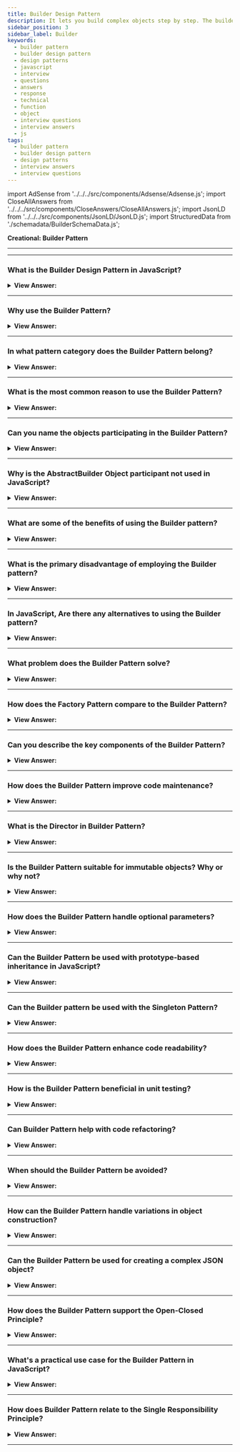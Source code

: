 ```yaml
---
title: Builder Design Pattern
description: It lets you build complex objects step by step. The builder pattern allows you to produce different object types and representations using the same builder code.
sidebar_position: 3
sidebar_label: Builder
keywords:
  - builder pattern
  - builder design pattern
  - design patterns
  - javascript
  - interview
  - questions
  - answers
  - response
  - technical
  - function
  - object
  - interview questions
  - interview answers
  - js
tags:
  - builder pattern
  - builder design pattern
  - design patterns
  - interview answers
  - interview questions
---
```


import AdSense from '../../../src/components/Adsense/Adsense.js';
import CloseAllAnswers from '../../../src/components/CloseAnswers/CloseAllAnswers.js';
import JsonLD from '../../../src/components/JsonLD/JsonLD.js';
import StructuredData from './schemadata/BuilderSchemaData.js';

<JsonLD data={StructuredData} />

<head>
  <title>Builder Design Pattern | JavaScript Interview Questions</title>
</head>

**Creational: Builder Pattern**

---

<AdSense />

---

<CloseAllAnswers />

### What is the Builder Design Pattern in JavaScript?

<details className='answer'>
  <summary>
    <strong>View Answer:</strong>
  </summary>
  <div>
  <div>
      <strong>Interview Response:</strong> The builder design pattern is a "creational" design pattern that separates the construction of complex objects from their representation, allowing for flexible and easy object creation.
    </div><br />
    <div>
      <strong>Technical Response:</strong> The Builder pattern is a design pattern that provides a flexible solution to the object construction problems. Instead of using numerous constructors, the builder pattern uses another object, a builder, that receives piece-by-piece input and completes the construction of a complex object.
    </div><br />
  <div><strong className="codeExample">Diagram:</strong><br /><br />

  <div></div>

<img src="/img/javascript-builder-pattern.jpg" /><br /><br />

**The objects participating in this pattern are:**

**Director** -- In example code: _Shop_

- uses the Builder's multi-step interface to build products

**Builder** -- _JavaScript does not use it._

- asserts a multi-step interface for the creation of a complex product

**ConcreteBuilder** -- In example code: _CarBuilder_ and _TruckBuilder_ are two examples of code.

- Implements the Builder interface with multiple steps
- Maintains the product's integrity during the assembly process
- offers the ability to retrieve the newly created product

**Products** -- In example code: _Car, Truck_

- represents the complicated objects that must get assembled

<br />

</div><br />
  <div><strong className="codeExample">Code Example:</strong><br /><br />

  <div></div>

The Builder pattern is a design pattern that provides a flexible solution to the object construction problems. Instead of using numerous constructors, the builder pattern uses another object, a builder, that receives piece-by-piece input and completes the construction of a complex object.

Here's a JavaScript example for the Builder pattern:

```javascript
class CarBuilder {
    constructor() {
        this.car = {};
    }

    setMake(make) {
        this.car.make = make;
        return this;
    }

    setModel(model) {
        this.car.model = model;
        return this;
    }

    setColor(color) {
        this.car.color = color;
        return this;
    }

    setYear(year) {
        this.car.year = year;
        return this;
    }

    build() {
        return this.car;
    }
}

// Usage
let builder = new CarBuilder();

let car = builder
    .setMake("Toyota")
    .setModel("Camry")
    .setColor("black")
    .setYear(2023)
    .build();

console.log(car); 
// Output: { make: 'Toyota', model: 'Camry', color: 'black', year: 2023 }
```

In this example, `CarBuilder` is the builder. It has a `setMake`, `setModel`, `setColor`, and `setYear` method for setting the make, model, color, and year of the car respectively. Each setter method returns `this` to allow for method chaining. The `build` method is used to return the final car object.

  </div>
  </div>
</details>

---

### Why use the Builder Pattern?

<details>
  <summary><strong>View Answer:</strong></summary>
  <div>
  <div><strong>Interview Response:</strong> The Builder Pattern enhances code readability and reduces complexity by handling complex object construction and maintaining control over object assembly.
  </div>
  </div>
</details>

---

### In what pattern category does the Builder Pattern belong?

<details>
  <summary>
    <strong>View Answer:</strong>
  </summary>
  <div>
    <div>
      <strong>Interview Response:</strong> The Builder Pattern belongs to the Creational design pattern category.
    </div>
  </div>
</details>

---

### What is the most common reason to use the Builder Pattern?

<details>
  <summary>
    <strong>View Answer:</strong>
  </summary>
  <div>
    <div>
      <strong>Interview Response:</strong> The most common reason to use the Builder Pattern is to create complex or composite objects with many configurable parameters, while improving code readability and maintainability.
    </div><br/>
    <div>
      <strong>Technical Response:</strong> The most common reason for using Builder is to make client code that creates complex objects that are simpler to comprehend. The client can still direct the Builder's actions without knowing how the actual work gets completed. Because the procedures involved are frequently repetitive and complex, builders frequently encapsulate the construction of Composite objects (another GoF design pattern).<br/><br/>It is usually the last step that returns the newly created object, making it simple for a Builder to participate in fluent interfaces where multiple method calls separated by dot operators get chained next to each other.
    </div>
  </div>
</details>

---

### Can you name the objects participating in the Builder Pattern?

<details>
  <summary>
    <strong>View Answer:</strong>
  </summary>
  <div>
    <div><strong>Interview Response:</strong> In the Builder Pattern, the main participants are the <strong>Builder</strong>, which provides an interface for constructing parts of a product; the <strong>ConcreteBuilder</strong>, which implements the builder's interface, constructs and assembles the product; the <strong>Director</strong>, which constructs the object using the Builder interface; and the <strong>Product</strong>, which represents the complex object being constructed.
    </div><br />
  <div><strong className="codeExample">Code Example:</strong><br /><br />

  <div></div>

```javascript
// Builder
class HouseBuilder {
    setDoorType() {}
    setWindowType() {}
    setFloorNumber() {}
    getHouse() {}
}

// Concrete Builder
class VillaBuilder extends HouseBuilder {
    constructor() {
        super();
        this.house = {};
    }

    setDoorType() {
        this.house.door = "Wooden Door";
        return this;
    }

    setWindowType() {
        this.house.window = "Big Window";
        return this;
    }

    setFloorNumber() {
        this.house.floor = 2;
        return this;
    }

    getHouse() {
        return this.house;
    }
}

// Director
class HouseDirector {
    constructHouse(builder) {
        return builder
            .setDoorType()
            .setWindowType()
            .setFloorNumber()
            .getHouse();
    }
}

// Usage
let director = new HouseDirector();
let house = director.constructHouse(new VillaBuilder());

console.log(house); // Output: { door: 'Wooden Door', window: 'Big Window', floor: 2 }
```

In this example:

**1. HouseBuilder** is the Builder, which defines an interface for creating parts of a house.

**2. VillaBuilder** is the ConcreteBuilder, which provides the implementation for the Builder. It builds and assembles the house.

**3. HouseDirector** is the Director, which constructs the house using the Builder's methods.

**4. The house** object is the Product, which represents the complex object being built.

---

:::note
Though the definition particularly mentions that an interface needs to be defined, we don’t have interfaces in Vanilla JavaScript. Therefore, we must implement it in a way that JavaScript translates into an interface.
:::

  </div>
  </div>
</details>

---

### Why is the AbstractBuilder Object participant not used in JavaScript?

<details>
  <summary>
    <strong>View Answer:</strong>
  </summary>
  <div>
    <div>
      <strong>Interview Response:</strong> In JavaScript, the AbstractBuilder object participant is not commonly used because JavaScript does not have interfaces like other object-oriented programming languages. Instead, function objects are used to implement the Builder pattern.
      </div>
  </div>
</details>

---

### What are some of the benefits of using the Builder pattern?

<details>
  <summary>
    <strong>View Answer:</strong>
  </summary>
  <div>
  <div>
      <strong>Interview Response:</strong> Some benefits of using the Builder pattern in JavaScript are: improved object creation flexibility, separation of concerns, and improved code maintainability and readability.
      </div><br/>
    <div>
      <strong>Technical Response:</strong> The builder pattern has several advantages, which can be summarized as follows.
      </div><br/>

<div></div>

- You may build items step by step, defer building phases, or perform them recursively.
- When creating different product representations, you can reuse the same construction code.
- Single Responsibility Principle. You may separate sophisticated building of code from the product's business logic.

<br />

  </div>
</details>

---

### What is the primary disadvantage of employing the Builder pattern?

<details>
  <summary>
    <strong>View Answer:</strong>
  </summary>
  <div>
    <div>
      <strong>Interview Response:</strong> The primary disadvantage of employing the Builder pattern in JavaScript is that it can lead to verbose code, especially when creating complex objects with many configurable parameters.
    </div>
  </div>
</details>

---

### In JavaScript, Are there any alternatives to using the Builder pattern?

<details>
  <summary>
    <strong>View Answer:</strong>
  </summary>
  <div>
    <div>
      <strong>Interview Response:</strong> There are several alternatives to using the Builder pattern in JavaScript, such as using factory functions, object literals, or constructor functions. The choice of pattern depends on the specific use case and requirements.
    </div>
  </div>
</details>

---

### What problem does the Builder Pattern solve?

<details>
  <summary><strong>View Answer:</strong></summary>
  <div>
  <div><strong>Interview Response:</strong> Builder Pattern solves the 'telescoping constructor' problem where a constructor with multiple parameters becomes difficult to manage.
  </div>
  <div><strong>Technical Response:</strong> The Builder Pattern addresses the problem of constructing complex objects step-by-step. It's particularly useful when an object must be created in multiple steps, or when an object's construction requires a large number of parameters or has a complex internal structure.
  </div><br />
  <div><strong className="codeExample">Code Example:</strong><br /><br />

  <div></div>

Consider a case where we have a `Pizza` class and we want to be able to customize a pizza with various toppings, size, crust type, etc. If we had to pass these properties in a constructor, it could quickly become unwieldy and prone to error. The Builder Pattern can help us in such a case:

```javascript
// Pizza Class
class Pizza {
    constructor(builder) {
        this.size = builder.size;
        this.cheese = builder.cheese;
        this.pepperoni = builder.pepperoni;
        this.bacon = builder.bacon;
    }
}

// Pizza Builder
class PizzaBuilder {
    constructor(size) {
        this.size = size;
    }

    addCheese() {
        this.cheese = true;
        return this;
    }

    addPepperoni() {
        this.pepperoni = true;
        return this;
    }

    addBacon() {
        this.bacon = true;
        return this;
    }

    build() {
        return new Pizza(this);
    }
}

// Usage
const pizza = new PizzaBuilder(12)
    .addCheese()
    .addPepperoni()
    .addBacon()
    .build();

console.log(pizza);
// Output: Pizza { size: 12, cheese: true, pepperoni: true, bacon: true }
```

In this example, we use a `PizzaBuilder` to build a `Pizza` object step by step, instead of passing all the parameters in a constructor. This makes the code more readable and easier to understand. Each method in `PizzaBuilder` returns `this`, which enables method chaining.

  </div>
  </div>
</details>

---

### How does the Factory Pattern compare to the Builder Pattern?

<details>
  <summary><strong>View Answer:</strong></summary>
  <div>
  <div><strong>Interview Response:</strong> The Factory Pattern creates an instance of several derived classes, and the Builder Pattern constructs a complex object step by step and returns the result.
  </div>
  </div>
</details>

---

### Can you describe the key components of the Builder Pattern?

<details>
  <summary><strong>View Answer:</strong></summary>
  <div>
  <div><strong>Interview Response:</strong> The key components of the Builder Pattern are the Builder interface, Concrete Builder, Director, and the Product. They handle the construction of complex objects step-by-step, simplifying the creation process.
  </div>
  </div>
</details>

---

### How does the Builder Pattern improve code maintenance?

<details>
  <summary><strong>View Answer:</strong></summary>
  <div>
  <div><strong>Interview Response:</strong> By separating the construction logic from the actual object, the Builder Pattern makes it easier to add new types of objects without disturbing existing code.
  </div>
  </div>
</details>

---

### What is the Director in Builder Pattern?

<details>
  <summary><strong>View Answer:</strong></summary>
  <div>
  <div><strong>Interview Response:</strong> The Director controls the order of construction steps. It knows which builder to use to get the desired object.
  </div><br />
  <div><strong className="codeExample">Code Example:</strong><br /><br />

  <div></div>

```js
class BurgerBuilder {
    constructor(size) {
        this.size = size;
        this.cheese = false;
        this.pepperoni = false;
        this.lettuce = false;
        this.tomato = false;
    }

    addCheese() {
        this.cheese = true;
        return this;
    }

    addPepperoni() {
        this.pepperoni = true;
        return this;
    }

    addLettuce() {
        this.lettuce = true;
        return this;
    }

    addTomato() {
        this.tomato = true;
        return this;
    }

    build() {
        return new Burger(this);
    }
}

class Burger {
    constructor(builder) {
        this.size = builder.size;
        this.cheese = builder.cheese || false;
        this.pepperoni = builder.pepperoni || false;
        this.lettuce = builder.lettuce || false;
        this.tomato = builder.tomato || false;
    }
}

// Director
class BurgerDirector {
    createCheeseBurger(builder) {
        return builder
            .addCheese()
            .addLettuce()
            .addTomato()
            .build();
    }
}

// Usage
const burgerBuilder = new BurgerBuilder(14);
const burgerDirector = new BurgerDirector();

const cheeseBurger = burgerDirector.createCheeseBurger(burgerBuilder);
console.log(cheeseBurger);
// Output: Burger { size: 14, cheese: true, pepperoni: false, lettuce: true, tomato: true }
```

  </div>
  </div>
</details>

---

### Is the Builder Pattern suitable for immutable objects? Why or why not?

<details>
  <summary><strong>View Answer:</strong></summary>
  <div>
  <div><strong>Interview Response:</strong> Yes, it is suitable. Builder Pattern allows setting all parameters in the constructor, resulting in the creation of an immutable object.
  </div>
  </div>
</details>

---

### How does the Builder Pattern handle optional parameters?

<details>
  <summary><strong>View Answer:</strong></summary>
  <div>
  <div><strong>Interview Response:</strong> It allows setting only required parameters, enabling it to handle optional parameters more conveniently than a lengthy constructor.
  </div>
  </div>
</details>

---

### Can the Builder Pattern be used with prototype-based inheritance in JavaScript?

<details>
  <summary><strong>View Answer:</strong></summary>
  <div>
  <div><strong>Interview Response:</strong> Yes, although JavaScript uses prototype-based inheritance, the Builder Pattern can be implemented effectively to construct complex objects.
  </div><br />
  <div><strong className="codeExample">Code Example:</strong><br /><br />

  <div></div>

```javascript
function Car() {
    this.color = 'red';
    this.doors = 4;
}

Car.prototype.setColor = function(color) {
    this.color = color;
    return this;
};

Car.prototype.setDoors = function(doors) {
    this.doors = doors;
    return this;
};

// Usage
var myCar = new Car();
myCar.setColor('blue').setDoors(2);

console.log(myCar);
// Output: Car { color: 'blue', doors: 2 }
```

In this example, we're using JavaScript's prototype-based inheritance to add the builder methods `setColor` and `setDoors` to instances of `Car`. We're also taking advantage of the ability to chain methods by returning `this` from each builder method. This allows us to set the color and number of doors on `myCar` in a fluent manner.

  </div>
  </div>
</details>

---

### Can the Builder pattern be used with the Singleton Pattern?

<details>
  <summary><strong>View Answer:</strong></summary>
  <div>
  <div><strong>Interview Response:</strong> Yes, it is possible to use the Builder Pattern in conjunction with the Singleton Pattern. The Singleton Pattern ensures that a class has only one instance and provides a global point of access to it.
  </div><br />
  <div><strong className="codeExample">Code Example:</strong><br /><br />

  <div></div>

Singleton: This is a singleton...

```js
class Singleton {
    constructor(data) {
        if (Singleton.instance) {
            return Singleton.instance;
        }
        Singleton.instance = this;
        this.data = data;
    }

    getData() {
        return this.data;
    }
}

// Usage
const singleton1 = new Singleton("Data 1");
console.log(singleton1.getData());  // Output: Data 1

const singleton2 = new Singleton("Data 2");
console.log(singleton2.getData());  // Output: Data 1

console.log(singleton1 === singleton2);  // Output: true
```

**Builder pattern be used with the Singleton Pattern:**

```javascript
class Database {
    constructor(builder) {
        this.host = builder.host;
        this.port = builder.port;
        this.username = builder.username;
        this.password = builder.password;
    }
}

class DatabaseBuilder {
    setHost(host) {
        this.host = host;
        return this;
    }

    setPort(port) {
        this.port = port;
        return this;
    }

    setUsername(username) {
        this.username = username;
        return this;
    }

    setPassword(password) {
        this.password = password;
        return this;
    }

    build() {
        if (!Database.instance) {
            Database.instance = new Database(this);
        }
        return Database.instance;
    }
}

// Usage
let builder = new DatabaseBuilder();
let database = builder.setHost("localhost")
                      .setPort(27017)
                      .setUsername("admin")
                      .setPassword("admin")
                      .build();

console.log(database);
// Output: Database { host: 'localhost', port: 27017, username: 'admin', password: 'admin' }
```

In this example, the `Database` class is a Singleton class that uses the `DatabaseBuilder` to configure its only instance. The `DatabaseBuilder` implements the Builder pattern to allow for step-by-step creation and configuration of the `Database` instance. The `build` method of `DatabaseBuilder` checks if `Database.instance` already exists before creating a new one, ensuring only one `Database` instance ever exists.

  </div>
  </div>
</details>

---

### How does the Builder Pattern enhance code readability?

<details>
  <summary><strong>View Answer:</strong></summary>
  <div>
  <div><strong>Interview Response:</strong> It breaks down the object creation process into smaller, more readable steps, and allows the creation of different kinds of objects using the same construction process.
  </div>
  </div>
</details>

---

### How is the Builder Pattern beneficial in unit testing?

<details>
  <summary><strong>View Answer:</strong></summary>
  <div>
  <div><strong>Interview Response:</strong> By isolating the construction of an object, the Builder Pattern enables easier and more precise control in unit testing scenarios.
  </div>
  </div>
</details>

---

### Can Builder Pattern help with code refactoring?

<details>
  <summary><strong>View Answer:</strong></summary>
  <div>
  <div><strong>Interview Response:</strong>  The Builder Pattern can significantly help with code refactoring, especially when dealing with constructors or functions that take many parameters. By separating construction from representation, it can help simplify code, making refactoring easier and be less error-prone.
  </div><br />
  <div><strong className="codeExample">Code Example:</strong><br /><br />

  <div></div>

Imagine you have a `User` class that takes a large number of parameters in its constructor.

```javascript
class User {
    constructor(firstName, lastName, age, address, phone, email) {
        this.firstName = firstName;
        this.lastName = lastName;
        this.age = age;
        this.address = address;
        this.phone = phone;
        this.email = email;
    }
}

// Usage
let user = new User("John", "Doe", 30, "123 Street", "1234567890", "john@example.com");
```

Over time, as the number of parameters increases, the constructor becomes more complicated, and it's easier to make a mistake when instantiating the class. By using the Builder Pattern, you can simplify the code and make it more readable:

```javascript
class UserBuilder {
    setName(firstName, lastName) {
        this.firstName = firstName;
        this.lastName = lastName;
        return this;
    }

    setAge(age) {
        this.age = age;
        return this;
    }

    setAddress(address) {
        this.address = address;
        return this;
    }

    setContact(phone, email) {
        this.phone = phone;
        this.email = email;
        return this;
    }

    build() {
        return new User(this);
    }
}

class User {
    constructor(builder) {
        this.firstName = builder.firstName;
        this.lastName = builder.lastName;
        this.age = builder.age;
        this.address = builder.address;
        this.phone = builder.phone;
        this.email = builder.email;
    }
}

// Usage
let user = new UserBuilder()
    .setName("John", "Doe")
    .setAge(30)
    .setAddress("123 Street")
    .setContact("1234567890", "john@example.com")
    .build();

console.log(user);
// Output: User { firstName: 'John', lastName: 'Doe', age: 30, address: '123 Street', phone: '1234567890', email: 'john@example.com' }
```

In this refactored example, the `UserBuilder` provides a fluent interface for creating a `User`. Each method of `UserBuilder` sets one or more properties and returns the builder object to allow for method chaining. The `build` method is used to return the final `User` object. This makes the code more maintainable, easier to read, and reduces the likelihood of mistakes when creating a `User`.

  </div>
  </div>
</details>

---

### When should the Builder Pattern be avoided?

<details>
  <summary><strong>View Answer:</strong></summary>
  <div>
  <div><strong>Interview Response:</strong> The Builder Pattern should be avoided when the object construction process is simple, or there aren't many parameters. Overuse can lead to unnecessary code complexity and may negatively impact performance.
  </div>
  </div>
</details>

---

### How can the Builder Pattern handle variations in object construction?

<details>
  <summary><strong>View Answer:</strong></summary>
  <div>
  <div><strong>Interview Response:</strong> The Builder Pattern handles variations by abstracting the construction process and allowing different implementations for each step, hence creating different representations of an object.
  </div>
  </div>
</details>

---

### Can the Builder Pattern be used for creating a complex JSON object?

<details>
  <summary><strong>View Answer:</strong></summary>
  <div>
  <div><strong>Interview Response:</strong> Yes, the Builder Pattern can be used to create a complex JSON object by defining different builders for different parts of the JSON object.
  </div><br />
  <div><strong className="codeExample">Code Example:</strong><br /><br />

  <div></div>

```javascript
class JsonObjectBuilder {
    constructor() {
        this.jsonObject = {};
    }

    addProperty(key, value) {
        this.jsonObject[key] = value;
        return this;
    }

    addNestedObject(key) {
        this.jsonObject[key] = new JsonObjectBuilder();
        return this.jsonObject[key];
    }

    build() {
        return JSON.stringify(this.jsonObject);
    }
}

// Usage
let jsonObjectBuilder = new JsonObjectBuilder();

jsonObjectBuilder
    .addProperty("name", "John")
    .addProperty("age", 30);

let addressBuilder = jsonObjectBuilder.addNestedObject("address");

addressBuilder
    .addProperty("street", "123 Street")
    .addProperty("city", "New York")
    .addProperty("state", "NY");

console.log(jsonObjectBuilder.build());
// Output: {"name":"John","age":30,"address":{"street":"123 Street","city":"New York","state":"NY"}}
```

In this example, the `JsonObjectBuilder` provides a fluent interface for creating a JSON object. The `addProperty` method adds a property to the JSON object, while the `addNestedObject` method adds a nested object, returning a new builder for that nested object. The `build` method returns the JSON string representation of the constructed object.

  </div>
  </div>
</details>

---

### How does the Builder Pattern support the Open-Closed Principle?

<details>
  <summary><strong>View Answer:</strong></summary>
  <div>
  <div><strong>Interview Response:</strong> By allowing addition of new steps in the object creation process without modifying the existing code, Builder Pattern supports the Open-Closed Principle.
  </div>
  </div>
</details>

---

### What's a practical use case for the Builder Pattern in JavaScript?

<details>
  <summary><strong>View Answer:</strong></summary>
  <div>
  <div><strong>Interview Response:</strong> A common use case is when creating complex DOM structures or large JSON objects where we need to ensure a specific build process.
  </div>
  </div>
</details>

---

### How does Builder Pattern relate to the Single Responsibility Principle?

<details>
  <summary><strong>View Answer:</strong></summary>
  <div>
  <div><strong>Interview Response:</strong> The Builder Pattern adheres to the Single Responsibility Principle as each builder is only responsible for the construction of a single type of object.
  </div>
  </div>
</details>

---
